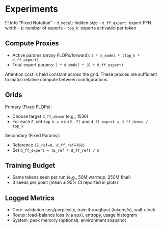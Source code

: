 # Experiments

!!! info "Fixed Notation"
    - `d_model`: hidden size
    - `d_ff_expert`: expert FFN width
    - `E`: number of experts
    - `top_k`: experts activated per token

## Compute Proxies

- Active params (proxy FLOPs/forward): `2 * d_model * (top_k * d_ff_expert)`
- Total expert params: `2 * d_model * (E * d_ff_expert)`

Attention cost is held constant across the grid. These proxies are sufficient to match relative compute between configurations.

## Grids

Primary (Fixed FLOPs):

- Choose target `d_ff_dense` (e.g., 1536)
- For each `E`, set `top_k = min(2, E)` and `d_ff_expert = d_ff_dense / top_k`

Secondary (Fixed Params):

- Reference `(E_ref=8, d_ff_ref=768)`
- Set `d_ff_expert = (E_ref * d_ff_ref) / E`

## Training Budget

- Same tokens seen per run (e.g., 50M warmup; 250M final)
- 3 seeds per point (mean ± 95% CI reported in plots)

## Logged Metrics

- Core: validation loss/perplexity, train throughput (tokens/s), wall-clock
- Router: load-balance loss (via aux), entropy, usage histogram
- System: peak memory (optional), environment snapshot

